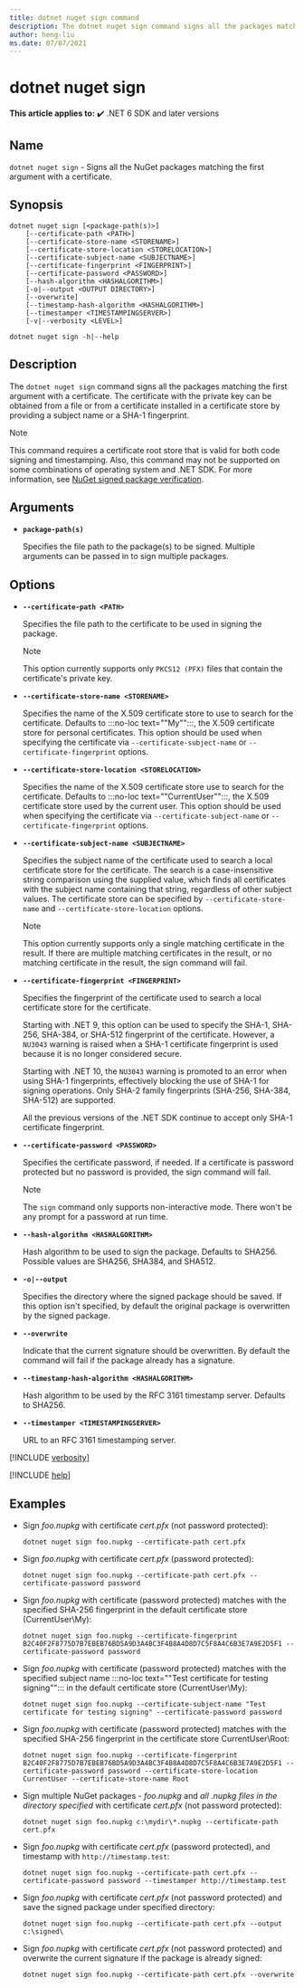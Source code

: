 ```yaml
---
title: dotnet nuget sign command
description: The dotnet nuget sign command signs all the packages matching the first argument with a certificate.
author: heng-liu
ms.date: 07/07/2021
---
```

# dotnet nuget sign

**This article applies to:** ✔️ .NET 6 SDK and later versions

## Name

`dotnet nuget sign` - Signs all the NuGet packages matching the first argument with a certificate.

## Synopsis

```dotnetcli
dotnet nuget sign [<package-path(s)>]
    [--certificate-path <PATH>]
    [--certificate-store-name <STORENAME>]
    [--certificate-store-location <STORELOCATION>]
    [--certificate-subject-name <SUBJECTNAME>]
    [--certificate-fingerprint <FINGERPRINT>]
    [--certificate-password <PASSWORD>]
    [--hash-algorithm <HASHALGORITHM>]
    [-o|--output <OUTPUT DIRECTORY>]
    [--overwrite]
    [--timestamp-hash-algorithm <HASHALGORITHM>]
    [--timestamper <TIMESTAMPINGSERVER>]
    [-v|--verbosity <LEVEL>]

dotnet nuget sign -h|--help
```

## Description

The `dotnet nuget sign` command signs all the packages matching the first argument with a certificate. The certificate with the private key can be obtained from a file or from a certificate installed in a certificate store by providing a subject name or a SHA-1 fingerprint.

  > [!NOTE]
  > This command requires a certificate root store that is valid for both code signing and timestamping. Also, this command may not be supported on some combinations of operating system and .NET SDK. For more information, see [NuGet signed package verification](nuget-signed-package-verification.md).

## Arguments

- **`package-path(s)`**

  Specifies the file path to the package(s) to be signed. Multiple arguments can be passed in to sign multiple packages.

## Options

- **`--certificate-path <PATH>`**

  Specifies the file path to the certificate to be used in signing the package.

  > [!NOTE]
  > This option currently supports only `PKCS12 (PFX)` files that contain the certificate's private key.

- **`--certificate-store-name <STORENAME>`**

  Specifies the name of the X.509 certificate store to use to search for the certificate. Defaults to :::no-loc text="\"My\"":::, the X.509 certificate store for personal certificates. This option should be used when specifying the certificate via `--certificate-subject-name` or `--certificate-fingerprint` options.

- **`--certificate-store-location <STORELOCATION>`**

  Specifies the name of the X.509 certificate store use to search for the certificate. Defaults to :::no-loc text="\"CurrentUser\"":::, the X.509 certificate store used by the current user. This option should be used when specifying the certificate via `--certificate-subject-name` or `--certificate-fingerprint` options.

- **`--certificate-subject-name <SUBJECTNAME>`**

  Specifies the subject name of the certificate used to search a local certificate store for the certificate. The search is a case-insensitive string comparison using the supplied value, which finds all certificates with the subject name containing that string, regardless of other subject values. The certificate store can be specified by `--certificate-store-name` and `--certificate-store-location` options.

  > [!NOTE]
  > This option currently supports only a single matching certificate in the result. If there are multiple matching certificates in the result, or no matching certificate in the result, the sign command will fail.

- **`--certificate-fingerprint <FINGERPRINT>`**

  Specifies the fingerprint of the certificate used to search a local certificate store for the certificate.

  Starting with .NET 9, this option can be used to specify the SHA-1, SHA-256, SHA-384, or SHA-512 fingerprint of the certificate.
  However, a `NU3043` warning is raised when a SHA-1 certificate fingerprint is used because it is no longer considered secure.

  Starting with .NET 10, the `NU3043` warning is promoted to an error when using SHA-1 fingerprints, effectively blocking the use of SHA-1 for signing operations. Only SHA-2 family fingerprints (SHA-256, SHA-384, SHA-512) are supported.

  All the previous versions of the .NET SDK continue to accept only SHA-1 certificate fingerprint.

- **`--certificate-password <PASSWORD>`**

   Specifies the certificate password, if needed. If a certificate is password protected but no password is provided, the sign command will fail.

  > [!NOTE]
  > The `sign` command only supports non-interactive mode. There won't be any prompt for a password at run time.

- **`--hash-algorithm <HASHALGORITHM>`**

   Hash algorithm to be used to sign the package. Defaults to SHA256. Possible values are SHA256, SHA384, and SHA512.

- **`-o|--output`**

  Specifies the directory where the signed package should be saved. If this option isn't specified, by default the original package is overwritten by the signed package.

- **`--overwrite`**

   Indicate that the current signature should be overwritten. By default the command will fail if the package already has a signature.

- **`--timestamp-hash-algorithm <HASHALGORITHM>`**

   Hash algorithm to be used by the RFC 3161 timestamp server. Defaults to SHA256.

- **`--timestamper <TIMESTAMPINGSERVER>`**

   URL to an RFC 3161 timestamping server.

[!INCLUDE [verbosity](../../../includes/cli-verbosity-minimal.md)]

[!INCLUDE [help](../../../includes/cli-help.md)]

## Examples

- Sign *foo.nupkg* with certificate *cert.pfx* (not password protected):

  ```dotnetcli
  dotnet nuget sign foo.nupkg --certificate-path cert.pfx
  ```

- Sign *foo.nupkg* with certificate *cert.pfx* (password protected):

  ```dotnetcli
  dotnet nuget sign foo.nupkg --certificate-path cert.pfx --certificate-password password
  ```

- Sign *foo.nupkg* with certificate (password protected) matches with the specified SHA-256 fingerprint in the default certificate store (CurrentUser\My):

  ```dotnetcli
  dotnet nuget sign foo.nupkg --certificate-fingerprint B2C40F2F8775D7B7EBEB76BD5A9D3A4BC3F4B8A4D8D7C5F8A4C6B3E7A9E2D5F1 --certificate-password password
  ```

- Sign *foo.nupkg* with certificate (password protected) matches with the specified subject name :::no-loc text="\"Test certificate for testing signing\""::: in the default certificate store (CurrentUser\My):

  ```dotnetcli
  dotnet nuget sign foo.nupkg --certificate-subject-name "Test certificate for testing signing" --certificate-password password
  ```

- Sign *foo.nupkg* with certificate (password protected) matches with the specified SHA-256 fingerprint in the certificate store CurrentUser\Root:

  ```dotnetcli
  dotnet nuget sign foo.nupkg --certificate-fingerprint B2C40F2F8775D7B7EBEB76BD5A9D3A4BC3F4B8A4D8D7C5F8A4C6B3E7A9E2D5F1 --certificate-password password --certificate-store-location CurrentUser --certificate-store-name Root
  ```

- Sign multiple NuGet packages - *foo.nupkg* and *all .nupkg files in the directory specified* with certificate *cert.pfx* (not password protected):

  ```dotnetcli
  dotnet nuget sign foo.nupkg c:\mydir\*.nupkg --certificate-path cert.pfx
  ```

- Sign *foo.nupkg* with certificate *cert.pfx* (password protected), and timestamp with `http://timestamp.test`:

  ```dotnetcli
  dotnet nuget sign foo.nupkg --certificate-path cert.pfx --certificate-password password --timestamper http://timestamp.test
  ```

- Sign *foo.nupkg* with certificate *cert.pfx* (not password protected) and save the signed package under specified directory:

  ```dotnetcli
  dotnet nuget sign foo.nupkg --certificate-path cert.pfx --output c:\signed\
  ```

- Sign *foo.nupkg* with certificate *cert.pfx* (not password protected) and overwrite the current signature if the package is already signed:

  ```dotnetcli
  dotnet nuget sign foo.nupkg --certificate-path cert.pfx --overwrite
  ```
